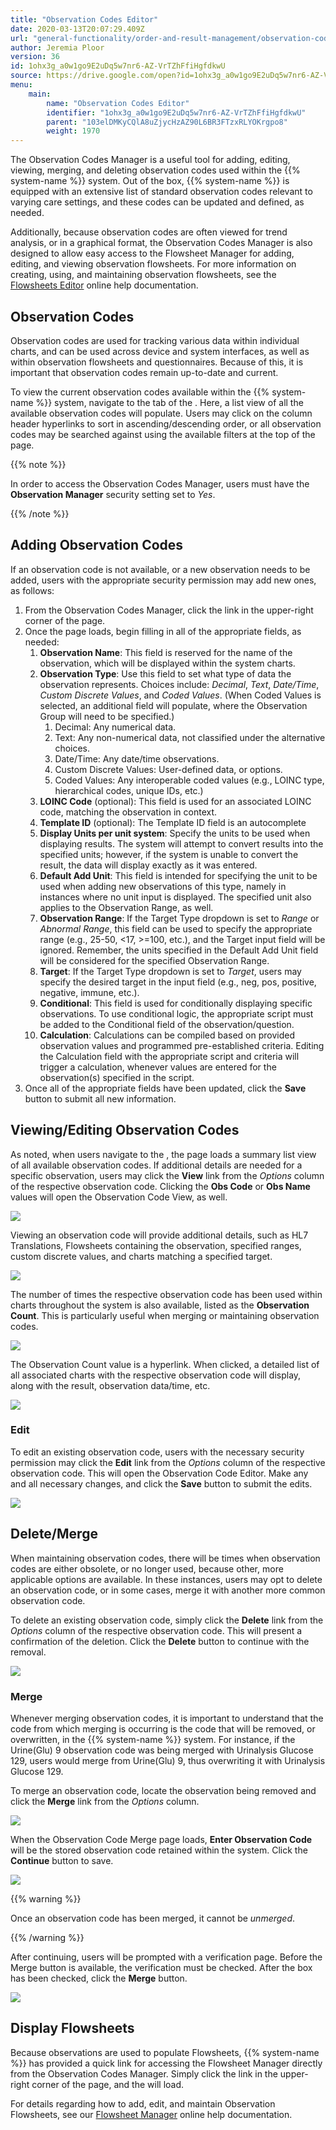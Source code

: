 ```yaml
---
title: "Observation Codes Editor"
date: 2020-03-13T20:07:29.409Z
url: "general-functionality/order-and-result-management/observation-codes-editor.html"
author: Jeremia Ploor
version: 36
id: 1ohx3g_a0w1go9E2uDq5w7nr6-AZ-VrTZhFfiHgfdkwU
source: https://drive.google.com/open?id=1ohx3g_a0w1go9E2uDq5w7nr6-AZ-VrTZhFfiHgfdkwU
menu:
    main:
        name: "Observation Codes Editor"
        identifier: "1ohx3g_a0w1go9E2uDq5w7nr6-AZ-VrTZhFfiHgfdkwU"
        parent: "103elDMKyCQlA8uZjycHzAZ90L6BR3FTzxRLYOKrgpo8"
        weight: 1970
---
```

The Observation Codes Manager is a useful tool for adding, editing, viewing, merging, and deleting observation codes used within the {{% system-name %}} system. Out of the box, {{% system-name %}} is equipped with an extensive list of standard observation codes relevant to varying care settings, and these codes can be updated and defined, as needed.



Additionally, because observation codes are often viewed for trend analysis, or in a graphical format, the Observation Codes Manager is also designed to allow easy access to the Flowsheet Manager for adding, editing, and viewing observation flowsheets. For more information on creating, using, and maintaining observation flowsheets, see the [Flowsheets Editor](flowsheets-editor.html) online help documentation.

## Observation Codes

Observation codes are used for tracking various data within individual charts, and can be used across device and system interfaces, as well as within observation flowsheets and questionnaires. Because of this, it is important that observation codes remain up-to-date and current.

To view the current observation codes available within the {{% system-name %}} system, navigate to the tab of the . Here, a list view of all the available observation codes will populate. Users may click on the column header hyperlinks to sort in ascending/descending order, or all observation codes may be searched against using the available filters at the top of the page.

{{% note %}}

In order to access the Observation Codes Manager, users must have the **Observation Manager** security setting set to *Yes*.

{{% /note %}}


## Adding Observation Codes

If an observation code is not available, or a new observation needs to be added, users with the appropriate security permission may add new ones, as follows:

1. From the Observation Codes Manager, click the link in the upper-right corner of the page.
2. Once the page loads, begin filling in all of the appropriate fields, as needed:
    1. <strong>Observation Name</strong>: This field is reserved for the name of the observation, which will be displayed within the system charts.
    2. <strong>Observation Type</strong>: Use this field to set what type of data the observation represents. Choices include: <em>Decimal</em>, <em>Text</em>, <em>Date/Time</em>, <em>Custom Discrete Values</em>, and <em>Coded Values</em>. (When Coded Values is selected, an additional field will populate, where the Observation Group will need to be specified.)
        1. Decimal: Any numerical data.
        2. Text: Any non-numerical data, not classified under the alternative choices.
        3. Date/Time: Any date/time observations.
        4. Custom Discrete Values: User-defined data, or options.
        5. Coded Values: Any interoperable coded values (e.g., LOINC type, hierarchical codes, unique IDs, etc.)
    3. <strong>LOINC Code</strong> (optional): This field is used for an associated LOINC code, matching the observation in context.
    4. <strong>Template ID</strong> (optional): The Template ID field is an autocomplete
    5. <strong>Display Units per unit system</strong>: Specify the units to be used when displaying results. The system will attempt to convert results into the specified units; however, if the system is unable to convert the result, the data will display exactly as it was entered.
    6. <strong>Default Add Unit</strong>: This field is intended for specifying the unit to be used when adding new observations of this type, namely in instances where no unit input is displayed. The specified unit also applies to the Observation Range, as well.
    7. <strong>Observation Range</strong>: If the Target Type dropdown is set to <em>Range</em> or <em>Abnormal Range</em>, this field can be used to specify the appropriate range (e.g., 25-50, <17, >=100, etc.), and the Target input field will be ignored. Remember, the units specified in the Default Add Unit field will be considered for the specified Observation Range.
    8. <strong>Target</strong>: If the Target Type dropdown is set to <em>Target</em>, users may specify the desired target in the input field (e.g., neg, pos, positive, negative, immune, etc.).
    9. <strong>Conditional</strong>: This field is used for conditionally displaying specific observations. To use conditional logic, the appropriate script must be added to the Conditional field of the observation/question.
    10. <strong>Calculation</strong>: Calculations can be compiled based on provided observation values and programmed pre-established criteria. Editing the Calculation field with the appropriate script and criteria will trigger a calculation, whenever values are entered for the observation(s) specified in the script.
3. Once all of the appropriate fields have been updated, click the <strong>Save</strong> button to submit all new information.



## Viewing/Editing Observation Codes

As noted, when users navigate to the , the page loads a summary list view of all available observation codes. If additional details are needed for a specific observation, users may click the **View** link from the *Options* column of the respective observation code. Clicking the **Obs Code** or **Obs Name** values will open the Observation Code View, as well.



![](../../external_files/4fd5130c00acea1455a4ecbc75481ded.png)



Viewing an observation code will provide additional details, such as HL7 Translations, Flowsheets containing the observation, specified ranges, custom discrete values, and charts matching a specified target.



![](../../external_files/2f4efc18db84062bb0f358a68650f057.png)



The number of times the respective observation code has been used within charts throughout the system is also available, listed as the **Observation Count**. This is particularly useful when merging or maintaining observation codes.



![](../../external_files/36b26bbb1940eaeddea4d530e119a229.png)



The Observation Count value is a hyperlink. When clicked, a detailed list of all associated charts with the respective observation code will display, along with the result, observation data/time, etc.



![](../../external_files/dbc6e32ed8190b3078541cdef0f74342.png)



### Edit

To edit an existing observation code, users with the necessary security permission may click the **Edit** link from the *Options* column of the respective observation code. This will open the Observation Code Editor. Make any and all necessary changes, and click the **Save** button to submit the edits.



![](../../external_files/c75cd013d88b5bf5bf0b91a1b33738d1.png)





## Delete/Merge

When maintaining observation codes, there will be times when observation codes are either obsolete, or no longer used, because other, more applicable options are available. In these instances, users may opt to delete an observation code, or in some cases, merge it with another more common observation code.



To delete an existing observation code, simply click the **Delete** link from the *Options* column of the respective observation code. This will present a confirmation of the deletion. Click the **Delete** button to continue with the removal.



![](../../external_files/145c53f5ab70c2e6d12661bf54a1aad1.png)

### Merge

Whenever merging observation codes, it is important to understand that the code from which merging is occurring is the code that will be removed, or overwritten, in the {{% system-name %}} system. For instance, if the Urine(Glu) 9 observation code was being merged with Urinalysis Glucose 129, users would merge from Urine(Glu) 9, thus overwriting it with Urinalysis Glucose 129.



To merge an observation code, locate the observation being removed and click the **Merge** link from the *Options* column.



![](../../external_files/8328b4a67117379ba27f6da262a21c1c.png)



When the Observation Code Merge page loads, **Enter Observation Code** will be the stored observation code retained within the system. Click the **Continue** button to save.



![](../../external_files/e537aa958565aeb8514d3bbf33161d4f.png)





{{% warning %}}

Once an observation code has been merged, it cannot be *unmerged*.

{{% /warning %}}


After continuing, users will be prompted with a verification page. Before the Merge button is available, the verification must be checked. After the box has been checked, click the **Merge** button.



![](../../external_files/50d4b10cc9f6c5d80e9d317acde97169.png)



## Display Flowsheets

Because observations are used to populate Flowsheets, {{% system-name %}} has provided a quick link for accessing the Flowsheet Manager directly from the Observation Codes Manager. Simply click the link in the upper-right corner of the page, and the will load.

For details regarding how to add, edit, and maintain Observation Flowsheets, see our [Flowsheet Manager](https://confluence.mieweb.com/display/DOCS10/Flowsheets+Manager) online help documentation.

